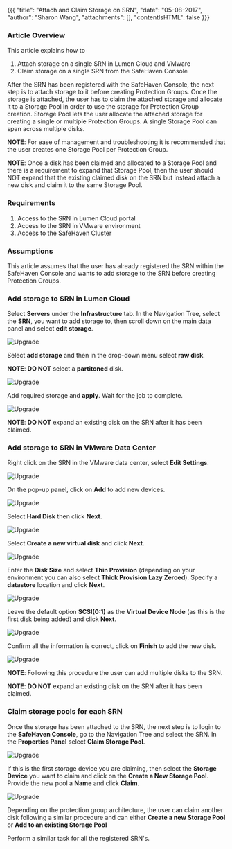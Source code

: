{{{
  "title": "Attach and Claim Storage on SRN",
  "date": "05-08-2017",
  "author": "Sharon Wang",
  "attachments": [],
  "contentIsHTML": false
}}}

### Article Overview

This article explains how to
1. Attach storage on a single SRN in Lumen Cloud and VMware
2. Claim storage on a single SRN from the SafeHaven Console

After the SRN has been registered with the SafeHaven Console, the next step is to attach storage to it before creating Protection Groups. Once the storage is attached, the user has to claim the attached storage and allocate it to a Storage Pool in order to use the storage for Protection Group creation. Storage Pool lets the user allocate the attached storage for creating a single or multiple Protection Groups. A single Storage Pool can span across multiple disks.

**NOTE**: For ease of management and troubleshooting it is recommended that the user creates one Storage Pool per Protection Group.

**NOTE**: Once a disk has been claimed and allocated to a Storage Pool and there is a requirement to expand that Storage Pool, then the user should NOT expand that the existing claimed disk on the SRN but instead attach a new disk and claim it to the same Storage Pool.

### Requirements

1. Access to the SRN in Lumen Cloud portal
2. Access to the SRN in VMware environment
3. Access to the SafeHaven Cluster

### Assumptions

This article assumes that the user has already registered the SRN within the SafeHaven Console and wants to add storage to the SRN before creating Protection Groups.

### Add storage to SRN in Lumen Cloud

Select **Servers** under the **Infrastructure** tab. In the Navigation Tree, select the **SRN**, you want to add storage to, then scroll down on the main data panel and select **edit storage**.

![Upgrade](../../images/SH4.0/CreateNodes/Nodes16.png)

Select **add storage** and then in the drop-down menu select **raw disk**.

**NOTE**: **DO NOT** select a **partitoned** disk.

![Upgrade](../../images/SH4.0/CreateNodes/Nodes17.png)

Add required storage and **apply**. Wait for the job to complete.

![Upgrade](../../images/SH4.0/CreateNodes/Nodes18.png)

**NOTE**: **DO NOT** expand an existing disk on the SRN after it has been claimed.

### Add storage to SRN in VMware Data Center

Right click on the SRN in the VMware data center, select **Edit Settings**.

![Upgrade](../../images/SH4.0/AddStorage/add01.jpg)

On the pop-up panel, click on **Add** to add new devices.

![Upgrade](../../images/SH4.0/AddStorage/add02.png)

Select **Hard Disk** then click **Next**.

![Upgrade](../../images/SH4.0/AddStorage/add03.png)

Select **Create a new virtual disk** and click **Next**.

![Upgrade](../../images/SH4.0/AddStorage/add04.png)

Enter the **Disk Size** and select **Thin Provision** (depending on your environment you can also select **Thick Provision Lazy Zeroed**). Specify a **datastore** location and click **Next**.

![Upgrade](../../images/SH4.0/AddStorage/add08.png)

Leave the default option **SCSI(0:1)** as the **Virtual Device Node** (as this is the first disk being added) and click **Next**.

![Upgrade](../../images/SH4.0/AddStorage/add06.png)

Confirm all the information is correct, click on **Finish** to add the new disk.

![Upgrade](../../images/SH4.0/AddStorage/add07.png)

**NOTE**: Following this procedure the user can add multiple disks to the SRN.

**NOTE**: **DO NOT** expand an existing disk on the SRN after it has been claimed.

### Claim storage pools for each SRN

Once the storage has been attached to the SRN, the next step is to login to the **SafeHaven Console**, go to the Navigation Tree and select the SRN. In the **Properties Panel** select **Claim Storage Pool**.

![Upgrade](../../images/SH4.0/Cluster2/12.png)

If this is the first storage device you are claiming, then select the **Storage Device** you want to claim and click on the **Create a New Storage Pool**. Provide the new pool a **Name** and click **Claim**.

![Upgrade](../../images/SH4.0/Cluster2/13.png)

Depending on the protection group architecture, the user can claim another disk following a similar procedure and can either **Create a new Storage Pool** or **Add to an existing Storage Pool**

Perform a similar task for all the registered SRN's.
